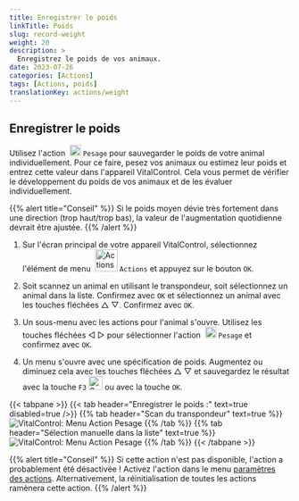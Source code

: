 ```yaml
---
title: Enregistrer le poids
linkTitle: Poids
slug: record-weight
weight: 20
description: >
  Enregistrez le poids de vos animaux.
date: 2023-07-26
categories: [Actions]
tags: [Actions, poids]
translationKey: actions/weight
---
```


## Enregistrer le poids
Utilisez l'action &nbsp;<img src="/icons/actions/weight.svg" width="20" align="bottom" alt="Pesage" /> `Pesage` pour sauvegarder le poids de votre animal individuellement. Pour ce faire, pesez vos animaux ou estimez leur poids et entrez cette valeur dans l'appareil VitalControl. Cela vous permet de vérifier le développement du poids de vos animaux et de les évaluer individuellement.

{{% alert title="Conseil" %}}
Si le poids moyen dévie très fortement dans une direction (trop haut/trop bas), la valeur de l'augmentation quotidienne devrait être ajustée.
{{% /alert %}}

1. Sur l'écran principal de votre appareil VitalControl, sélectionnez l'élément de menu &nbsp;<img src="/icons/actions.svg" width="40" align="bottom" alt="Actions" /> `Actions` et appuyez sur le bouton `OK`.

2. Soit scannez un animal en utilisant le transpondeur, soit sélectionnez un animal dans la liste. Confirmez avec `OK` et sélectionnez un animal avec les touches fléchées △ ▽. Confirmez avec `OK`.

3. Un sous-menu avec les actions pour l'animal s'ouvre. Utilisez les touches fléchées ◁ ▷ pour sélectionner l'action &nbsp;<img src="/icons/actions/weight.svg" width="20" align="bottom" alt="Pesage" /> `Pesage` et confirmez avec `OK`.

4. Un menu s'ouvre avec une spécification de poids. Augmentez ou diminuez cela avec les touches fléchées △ ▽ et sauvegardez le résultat avec la touche `F3` <img src="/icons/footer/save.svg" width="25" align="bottom" alt="Sauvegarder" /> ou avec la touche `OK`.

{{< tabpane >}}
{{< tab header="Enregistrer le poids :" text=true disabled=true />}}
{{% tab header="Scan du transpondeur" text=true %}}
  ![VitalControl: Menu Action Pesage](../images/weighing-scan.png "Pesage")
{{% /tab %}}
{{% tab header="Sélection manuelle dans la liste" text=true %}}
  ![VitalControl: Menu Action Pesage](../images/weighing.png "Pesage")
{{% /tab %}}
{{< /tabpane >}}

{{% alert title="Conseil" %}}
Si cette action n'est pas disponible, l'action a probablement été désactivée ! Activez l'action dans le menu [paramètres des actions](../settings/). Alternativement, la réinitialisation de toutes les actions ramènera cette action.
{{% /alert %}}
